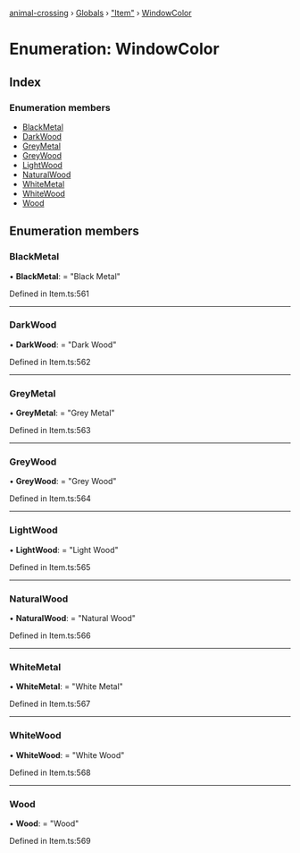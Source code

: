 [animal-crossing](../README.md) › [Globals](../globals.md) › ["Item"](../modules/_item_.md) › [WindowColor](_item_.windowcolor.md)

# Enumeration: WindowColor

## Index

### Enumeration members

* [BlackMetal](_item_.windowcolor.md#blackmetal)
* [DarkWood](_item_.windowcolor.md#darkwood)
* [GreyMetal](_item_.windowcolor.md#greymetal)
* [GreyWood](_item_.windowcolor.md#greywood)
* [LightWood](_item_.windowcolor.md#lightwood)
* [NaturalWood](_item_.windowcolor.md#naturalwood)
* [WhiteMetal](_item_.windowcolor.md#whitemetal)
* [WhiteWood](_item_.windowcolor.md#whitewood)
* [Wood](_item_.windowcolor.md#wood)

## Enumeration members

###  BlackMetal

• **BlackMetal**: = "Black Metal"

Defined in Item.ts:561

___

###  DarkWood

• **DarkWood**: = "Dark Wood"

Defined in Item.ts:562

___

###  GreyMetal

• **GreyMetal**: = "Grey Metal"

Defined in Item.ts:563

___

###  GreyWood

• **GreyWood**: = "Grey Wood"

Defined in Item.ts:564

___

###  LightWood

• **LightWood**: = "Light Wood"

Defined in Item.ts:565

___

###  NaturalWood

• **NaturalWood**: = "Natural Wood"

Defined in Item.ts:566

___

###  WhiteMetal

• **WhiteMetal**: = "White Metal"

Defined in Item.ts:567

___

###  WhiteWood

• **WhiteWood**: = "White Wood"

Defined in Item.ts:568

___

###  Wood

• **Wood**: = "Wood"

Defined in Item.ts:569
